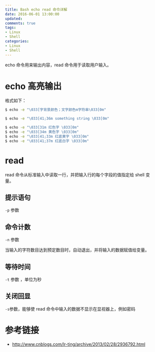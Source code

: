 ```yaml
---
title: Bash echo read 命令详解
date: 2016-06-01 13:00:00
updated:
comments: true
tags:
- Linux
- Shell
categories:
- Linux
- Shell
---
```


echo 命令用来输出内容，read 命令用于读取用户输入。

<!--more-->

# echo 高亮输出

格式如下：

```bash
$ echo -e "\033[字背景颜色；文字颜色m字符串\033[0m"

$ echo -e "\033[41;36m something string \033[0m"

$ echo -e "\033[31m 红色字 \033[0m"
$ echo -e "\033[34m 黄色字 \033[0m"
$ echo -e "\033[41;33m 红底黄字 \033[0m"
$ echo -e "\033[41;37m 红底白字 \033[0m"
```

# read

read 命令从标准输入中读取一行，并把输入行的每个字段的值指定给 shell 变量。

## 提示语句

`-p` 参数

## 命令计数

`-n` 参数

当输入的字符数目达到预定数目时，自动退出，并将输入的数据赋值给变量。

## 等待时间

`-t` 参数 ，单位为秒

## 关闭回显

`-s`参数，能够使 read 命令中输入的数据不显示在显视器上，例如密码

# 参考链接

* http://www.cnblogs.com/lr-ting/archive/2013/02/28/2936792.html
